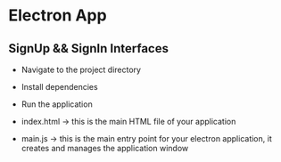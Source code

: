 # Electron App

## SignUp && SignIn Interfaces

- Navigate to the project directory
- Install dependencies
- Run the application

- index.html -> this is the main HTML file of your application
- main.js -> this is the main entry point for your electron application, it creates and manages the application window
